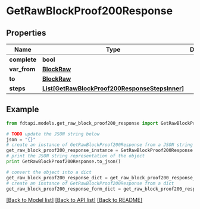 # GetRawBlockProof200Response


## Properties
Name | Type | Description | Notes
------------ | ------------- | ------------- | -------------
**complete** | **bool** |  | 
**var_from** | [**BlockRaw**](BlockRaw.md) |  | 
**to** | [**BlockRaw**](BlockRaw.md) |  | 
**steps** | [**List[GetRawBlockProof200ResponseStepsInner]**](GetRawBlockProof200ResponseStepsInner.md) |  | 

## Example

```python
from fdtapi.models.get_raw_block_proof200_response import GetRawBlockProof200Response

# TODO update the JSON string below
json = "{}"
# create an instance of GetRawBlockProof200Response from a JSON string
get_raw_block_proof200_response_instance = GetRawBlockProof200Response.from_json(json)
# print the JSON string representation of the object
print GetRawBlockProof200Response.to_json()

# convert the object into a dict
get_raw_block_proof200_response_dict = get_raw_block_proof200_response_instance.to_dict()
# create an instance of GetRawBlockProof200Response from a dict
get_raw_block_proof200_response_form_dict = get_raw_block_proof200_response.from_dict(get_raw_block_proof200_response_dict)
```
[[Back to Model list]](../README.md#documentation-for-models) [[Back to API list]](../README.md#documentation-for-api-endpoints) [[Back to README]](../README.md)


